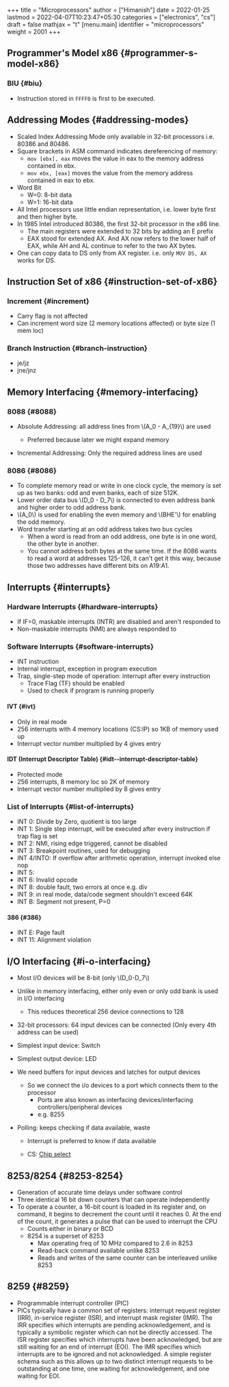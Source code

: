 +++
title = "Microprocessors"
author = ["Himanish"]
date = 2022-01-25
lastmod = 2022-04-07T10:23:47+05:30
categories = ["electronics", "cs"]
draft = false
mathjax = "t"
[menu.main]
  identifier = "microprocessors"
  weight = 2001
+++

## Programmer's Model x86 {#programmer-s-model-x86}


### BIU {#biu}

-   Instruction stored in `FFFF0` is first to be executed.


## Addressing Modes {#addressing-modes}

-   Scaled Index Addressing Mode only available in 32-bit processors i.e. 80386 and 80486.
-   Square brackets in ASM command indicates dereferencing of memory:
    -   `mov [ebx], eax` moves the value in eax to the memory address contained in ebx.
    -   `mov ebx, [eax]` moves the value from the memory address contained in eax to ebx.
-   Word Bit
    -   W=0: 8-bit data
    -   W=1: 16-bit data
-   All Intel processors use little endian representation, i.e. lower byte first and then higher byte.
-   In 1985 Intel introduced 80386, the first 32-bit processor in the x86 line.
    -   The main registers were extended to 32 bits by adding an E prefix
    -   EAX stood for extended AX. And AX now refers to the lower half of EAX, while AH and AL continue to refer to the two AX bytes.
-   One can copy data to DS only from AX register. i.e. only `MOV DS, AX` works for DS.


## Instruction Set of x86 {#instruction-set-of-x86}


### Increment {#increment}

-   Carry flag is not affected
-   Can increment word size (2 memory locations affected) or byte size (1 mem loc)


### Branch Instruction {#branch-instruction}

-   je/jz
-   jne/jnz


## Memory Interfacing {#memory-interfacing}


### 8088 {#8088}

-   Absolute Addressing: all address lines from \\(A\_0 - A\_{19}\\) are used
    -   Preferred because later we might expand memory

-   Incremental Addressing: Only the required address lines are used


### 8086 {#8086}

-   To complete memory read or write in one clock cycle, the memory is set up as two banks: odd and even banks, each of size 512K.
-   Lower order data bus \\(D\_0 - D\_7\\) is connected to even address bank and higher order to odd address bank.
-   \\(A\_0\\) is used for enabling the even memory and \\(BHE'\\) for enabling the odd memory.
-   Word transfer starting at an odd address takes two bus cycles
    -   When a word is read from an odd address, one byte is in one word, the other byte in another.
    -   You cannot address both bytes at the same time. If the 8086 wants to read a word at addresses 125-126, it can't get it this way, because those two addresses have different bits on A19:A1.


## Interrupts {#interrupts}


### Hardware Interrupts {#hardware-interrupts}

-   If IF=0, maskable interrupts (INTR) are disabled and aren't responded to
-   Non-maskable interrupts (NMI) are always responded to


### Software Interrupts {#software-interrupts}

-   INT instruction
-   Internal interrupt, exception in program execution
-   Trap, single-step mode of operation: interrupt after every instruction
    -   Trace Flag (TF) should be enabled
    -   Used to check if program is running properly


#### IVT {#ivt}

-   Only in real mode
-   256 interrupts with 4 memory locations (CS:IP) so 1KB of memory used up
-   Interrupt vector number multiplied by 4 gives entry


#### IDT (Interrupt Descriptor Table) {#idt--interrupt-descriptor-table}

-   Protected mode
-   256 interrupts, 8 memory loc so 2K of memory
-   Interrupt vector number multiplied by 8 gives entry


### List of Interrupts {#list-of-interrupts}

-   INT 0: Divide by Zero, quotient is too large
-   INT 1: Single step interrupt, will be executed after every instruction if trap flag is set
-   INT 2: NMI, rising edge triggered, cannot be disabled
-   INT 3: Breakpoint routines, used for debugging
-   INT 4/INTO: If overflow after arithmetic operation, interrupt invoked else nop
-   INT 5:
-   INT 6: Invalid opcode
-   INT 8: double fault, two errors at once e.g. div
-   INT 9: in real mode, data/code segment shouldn't exceed 64K
-   INT B: Segment not present, P=0


#### 386 {#386}

-   INT E: Page fault
-   INT 11: Alignment violation


## I/O Interfacing {#i-o-interfacing}

-   Most I/O devices will be 8-bit (only \\(D\_0-D\_7\\)
-   Unlike in memory interfacing, either only even or only odd bank is used in I/O interfacing
    -   This reduces theoretical 256 device connections to 128

-   32-bit processors: 64 input devices can be connected (Only every 4th address can be used)
-   Simplest input device: Switch
-   Simplest output device: LED
-   We need buffers for input devices and latches for output devices
    -   So we connect the i/o devices to a port which connects them to the processor
        -   Ports are also known as interfacing devices/interfacing controllers/peripheral devices
        -   e.g. 8255
-   Polling: keeps checking if data available, waste
    -   Interrupt is preferred to know if data available

    -   CS: [Chip select](https://en.wikipedia.org/wiki/Chip_select)


## 8253/8254 {#8253-8254}

-   Generation of accurate time delays under software control
-   Three identical 16 bit down counters that can operate independently
-   To operate a counter, a 16-bit count is loaded in its register and, on command, it begins to decrement the count until it reaches 0. At the end of the count, it generates a pulse that can be used to interrupt the CPU
    -   Counts either in binary or BCD
    -   8254 is a superset of 8253
        -   Max operating freq of 10 MHz compared to 2.6 in 8253
        -   Read-back command available unlike 8253
        -   Reads and writes of the same counter can be interleaved unlike 8253


## 8259 {#8259}

-   Programmable interrupt controller (PIC)
-   PICs typically have a common set of registers: interrupt request register (IRR), in-service register (ISR), and interrupt mask register (IMR). The IRR specifies which interrupts are pending acknowledgement, and is typically a symbolic register which can not be directly accessed. The ISR register specifies which interrupts have been acknowledged, but are still waiting for an end of interrupt (EOI). The IMR specifies which interrupts are to be ignored and not acknowledged. A simple register schema such as this allows up to two distinct interrupt requests to be outstanding at one time, one waiting for acknowledgement, and one waiting for EOI.
